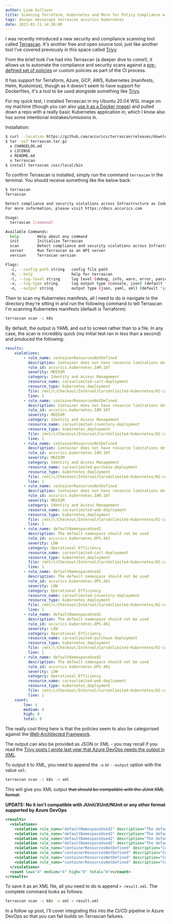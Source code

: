 ```yaml
---
author: Liam Gulliver
title: Scanning Terraform, Kubernetes and More for Policy Compliance with Terrascan
tags: devops devsecops terrascan accurics kubernetes
date: 2021-01-11 14:30:00
---
```


I was recently introduced a new security and compliance scanning tool called [Terrascan](https://github.com/accurics/terrascan). It's another free and open source tool, just like another tool I've covered previously in this space called [Trivy](https://lgulliver.github.io/container-security-scanning-with-trivy-in-azure-devops/).

From the brief look I've had into Terrascan (a deeper dive to come!), it allows us to automate the compliance and security scans against a [pre-defined set of policies](https://docs.accurics.com/projects/accurics-terrascan/en/latest/policies/) or custom policies as part of the CI process.

It has support for Terraform, Azure, GCP, AWS, Kubernetes (manifests, Helm, Kustomize), though as it doesn't seem to have support for Dockerfiles, it's a tool to be used alongside something like [Trivy](https://lgulliver.github.io/container-security-scanning-with-trivy-in-azure-devops/).

For my quick test, I installed Terrascan in my Ubuntu 20.04 WSL image on my machine (though you can also [use it as a Docker image](https://docs.accurics.com/projects/accurics-terrascan/en/latest/getting-started/usage/#using-docker)) and pulled down a repo with a really basic Kubernetes application in, which I know also has some intentional mistakes/omissions in.

Installation:

```bash
$ curl --location https://github.com/accurics/terrascan/releases/download/v1.2.0/terrascan_1.2.0_Linux_x86_64.tar.gz --output terrascan.tar.gz
$ tar -xvf terrascan.tar.gz
  x CHANGELOG.md
  x LICENSE
  x README.md
  x terrascan
$ install terrascan /usr/local/bin
```

To confirm Terrascan is installed, simply run the command `terrascan` in the terminal. You should receive something like the below back:

```bash
$ terrascan
Terrascan

Detect compliance and security violations across Infrastructure as Code to mitigate risk before provisioning cloud native infrastructure.
For more information, please visit https://docs.accurics.com

Usage:
  terrascan [command]

Available Commands:
  help        Help about any command
  init        Initialize Terrascan
  scan        Detect compliance and security violations across Infrastructure as Code.
  server      Run Terrascan as an API server
  version     Terrascan version

Flags:
  -c, --config-path string   config file path
  -h, --help                 help for terrascan
  -l, --log-level string     log level (debug, info, warn, error, panic, fatal) (default "info")
  -x, --log-type string      log output type (console, json) (default "console")
  -o, --output string        output type (json, yaml, xml) (default "yaml")
```

Then to scan my Kubernetes manifests, all I need to do is navigate to the directory they're sitting in and run the following command to tell Terrascan I'm scanning Kubernetes manifests (default is Terraform):

```bash
terrascan scan -i k8s
```

By default, the output is YAML and out to screen rather than to a file. In any case, the scan is incredibly quick (my initial test ran in less than a second) and produced the following:

```yaml
results:
    violations:
        - rule_name: containerResourcesNotDefined
          description: Container does not have resource limitations defined
          rule_id: accurics.kubernetes.IAM.107
          severity: MEDIUM
          category: Identity and Access Management
          resource_name: carsunlimited-cart-deployment
          resource_type: kubernetes_deployment
          file: /mnt/c/Checkout/Internal/CarsUnlimited-Kubernetes/02-carsunlimited/cart-deployment.yaml
          line: 1
        - rule_name: containerResourcesNotDefined
          description: Container does not have resource limitations defined
          rule_id: accurics.kubernetes.IAM.107
          severity: MEDIUM
          category: Identity and Access Management
          resource_name: carsunlimited-inventory-deployment
          resource_type: kubernetes_deployment
          file: /mnt/c/Checkout/Internal/CarsUnlimited-Kubernetes/02-carsunlimited/inventory-deployment.yaml
          line: 1
        - rule_name: containerResourcesNotDefined
          description: Container does not have resource limitations defined
          rule_id: accurics.kubernetes.IAM.107
          severity: MEDIUM
          category: Identity and Access Management
          resource_name: carsunlimited-purchase-deployment
          resource_type: kubernetes_deployment
          file: /mnt/c/Checkout/Internal/CarsUnlimited-Kubernetes/02-carsunlimited/purchase-deployment.yaml
          line: 1
        - rule_name: containerResourcesNotDefined
          description: Container does not have resource limitations defined
          rule_id: accurics.kubernetes.IAM.107
          severity: MEDIUM
          category: Identity and Access Management
          resource_name: carsunlimited-web-deployment
          resource_type: kubernetes_deployment
          file: /mnt/c/Checkout/Internal/CarsUnlimited-Kubernetes/02-carsunlimited/web-deployment.yaml
          line: 1
        - rule_name: defaultNamespaceUsed2
          description: The default namespace should not be used
          rule_id: accurics.kubernetes.OPS.461
          severity: LOW
          category: Operational Efficiency
          resource_name: carsunlimited-cart-deployment
          resource_type: kubernetes_deployment
          file: /mnt/c/Checkout/Internal/CarsUnlimited-Kubernetes/02-carsunlimited/cart-deployment.yaml
          line: 1
        - rule_name: defaultNamespaceUsed2
          description: The default namespace should not be used
          rule_id: accurics.kubernetes.OPS.461
          severity: LOW
          category: Operational Efficiency
          resource_name: carsunlimited-inventory-deployment
          resource_type: kubernetes_deployment
          file: /mnt/c/Checkout/Internal/CarsUnlimited-Kubernetes/02-carsunlimited/inventory-deployment.yaml
          line: 1
        - rule_name: defaultNamespaceUsed2
          description: The default namespace should not be used
          rule_id: accurics.kubernetes.OPS.461
          severity: LOW
          category: Operational Efficiency
          resource_name: carsunlimited-purchase-deployment
          resource_type: kubernetes_deployment
          file: /mnt/c/Checkout/Internal/CarsUnlimited-Kubernetes/02-carsunlimited/purchase-deployment.yaml
          line: 1
        - rule_name: defaultNamespaceUsed2
          description: The default namespace should not be used
          rule_id: accurics.kubernetes.OPS.461
          severity: LOW
          category: Operational Efficiency
          resource_name: carsunlimited-web-deployment
          resource_type: kubernetes_deployment
          file: /mnt/c/Checkout/Internal/CarsUnlimited-Kubernetes/02-carsunlimited/web-deployment.yaml
          line: 1
    count:
        low: 4
        medium: 4
        high: 0
        total: 8
```

The really cool thing here is that the policies seem to also be categorised against the [Well-Architected Framework](https://docs.microsoft.com/en-us/azure/architecture/framework/).

The output can also be provided as JSON or XML - you may recall if you read the [Trivy posts I wrote last year that Azure DevOps needs the output in XML](https://lgulliver.github.io/trivy-scan-results-to-azure-devops/). 

To output it to XML, you need to append the `-o` or `--output` option with the value `xml`:

```bash
terrascan scan -i k8s -o xml
```

This will give you XML output ~~that should be compatible with the JUnit XML format~~:

**UPDATE: No it isn't compatible with JUnit/XUnit/NUnit or any other format supported by Azure DevOps**

```xml
<results>
  <violations>
    <violation rule_name="defaultNamespaceUsed2" description="The default namespace should not be used" rule_id="accurics.kubernetes.OPS.461" severity="LOW" category="Operational Efficiency" resource_name="carsunlimited-cart-deployment" resource_type="kubernetes_deployment" file="/mnt/c/Checkout/Internal/CarsUnlimited-Kubernetes/02-carsunlimited/cart-deployment.yaml" line="1"></violation>
    <violation rule_name="defaultNamespaceUsed2" description="The default namespace should not be used" rule_id="accurics.kubernetes.OPS.461" severity="LOW" category="Operational Efficiency" resource_name="carsunlimited-inventory-deployment" resource_type="kubernetes_deployment" file="/mnt/c/Checkout/Internal/CarsUnlimited-Kubernetes/02-carsunlimited/inventory-deployment.yaml" line="1"></violation>
    <violation rule_name="defaultNamespaceUsed2" description="The default namespace should not be used" rule_id="accurics.kubernetes.OPS.461" severity="LOW" category="Operational Efficiency" resource_name="carsunlimited-purchase-deployment" resource_type="kubernetes_deployment" file="/mnt/c/Checkout/Internal/CarsUnlimited-Kubernetes/02-carsunlimited/purchase-deployment.yaml" line="1"></violation>
    <violation rule_name="defaultNamespaceUsed2" description="The default namespace should not be used" rule_id="accurics.kubernetes.OPS.461" severity="LOW" category="Operational Efficiency" resource_name="carsunlimited-web-deployment" resource_type="kubernetes_deployment" file="/mnt/c/Checkout/Internal/CarsUnlimited-Kubernetes/02-carsunlimited/web-deployment.yaml" line="1"></violation>
    <violation rule_name="containerResourcesNotDefined" description="Container does not have resource limitations defined" rule_id="accurics.kubernetes.IAM.107" severity="MEDIUM" category="Identity and Access Management" resource_name="carsunlimited-cart-deployment" resource_type="kubernetes_deployment" file="/mnt/c/Checkout/Internal/CarsUnlimited-Kubernetes/02-carsunlimited/cart-deployment.yaml" line="1"></violation>
    <violation rule_name="containerResourcesNotDefined" description="Container does not have resource limitations defined" rule_id="accurics.kubernetes.IAM.107" severity="MEDIUM" category="Identity and Access Management" resource_name="carsunlimited-inventory-deployment" resource_type="kubernetes_deployment" file="/mnt/c/Checkout/Internal/CarsUnlimited-Kubernetes/02-carsunlimited/inventory-deployment.yaml" line="1"></violation>
    <violation rule_name="containerResourcesNotDefined" description="Container does not have resource limitations defined" rule_id="accurics.kubernetes.IAM.107" severity="MEDIUM" category="Identity and Access Management" resource_name="carsunlimited-purchase-deployment" resource_type="kubernetes_deployment" file="/mnt/c/Checkout/Internal/CarsUnlimited-Kubernetes/02-carsunlimited/purchase-deployment.yaml" line="1"></violation>
    <violation rule_name="containerResourcesNotDefined" description="Container does not have resource limitations defined" rule_id="accurics.kubernetes.IAM.107" severity="MEDIUM" category="Identity and Access Management" resource_name="carsunlimited-web-deployment" resource_type="kubernetes_deployment" file="/mnt/c/Checkout/Internal/CarsUnlimited-Kubernetes/02-carsunlimited/web-deployment.yaml" line="1"></violation>
  </violations>
  <count low="4" medium="4" high="0" total="8"></count>
</results>
```

To save it as an XML file, all you need to do is append `> result.xml`. The complete command looks as follows:

```bash
terrascan scan -i k8s -o xml > result.xml
```

In a follow up post, I'll cover integrating this into the CI/CD pipeline in Azure DevOps so that you can fail builds on Terrascan failures.